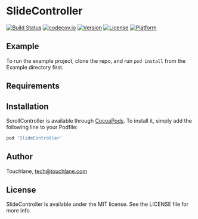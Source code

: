 # SlideController

[![Build Status](https://travis-ci.org/touchlane/SlideController.svg?branch=develop)](https://travis-ci.org/touchlane/SlideController)
[![codecov.io](https://codecov.io/gh/touchlane/SlideController/branch/develop/graphs/badge.svg)](https://codecov.io/gh/codecov/example-swift/branch/master)
[![Version](https://img.shields.io/cocoapods/v/ScrollController.svg?style=flat)](http://cocoapods.org/pods/ScrollController)
[![License](https://img.shields.io/cocoapods/l/ScrollController.svg?style=flat)](http://cocoapods.org/pods/ScrollController)
[![Platform](https://img.shields.io/cocoapods/p/ScrollController.svg?style=flat)](http://cocoapods.org/pods/ScrollController)

## Example

To run the example project, clone the repo, and run `pod install` from the Example directory first.

## Requirements

## Installation

ScrollController is available through [CocoaPods](http://cocoapods.org). To install
it, simply add the following line to your Podfile:

```ruby
pod 'SlideController'
```

## Author

Touchlane, tech@touchlane.com

## License

SlideController is available under the MIT license. See the LICENSE file for more info.
